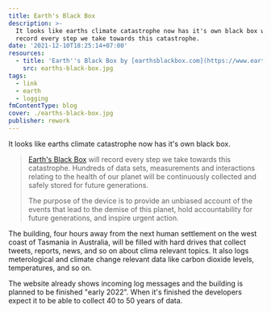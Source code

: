 ```yaml
---
title: Earth's Black Box
description: >-
  It looks like earths climate catastrophe now has it's own black box which will
  record every step we take towards this catastrophe.
date: '2021-12-10T18:25:14+07:00'
resources:
  - title: 'Earth''s Black Box by [earthsblackbox.com](https://www.earthsblackbox.com/)'
    src: earths-black-box.jpg
tags:
  - link
  - earth
  - logging
fmContentType: blog
cover: ./earths-black-box.jpg
publisher: rework
---
```


It looks like earths climate catastrophe now has it's own black box.

> [Earth's Black Box](https://www.earthsblackbox.com/) will record every step we take towards this catastrophe. Hundreds of data sets, measurements and interactions relating to the health of our planet will be continuously collected and safely stored for future generations.
>
> The purpose of the device is to provide an unbiased account of the events that lead to the demise of this planet, hold accountability for future generations, and inspire urgent action.

The building, four hours away from the next human settlement on the west coast of Tasmania in Australia, will be filled with hard drives that collect tweets, reports, news, and so on about clima relevant topics. It also logs meterological and climate change relevant data like carbon dioxide levels, temperatures, and so on.

The website already shows incoming log messages and the building is planned to be finished "early 2022". When it's finished the developers expect it to be able to collect 40 to 50 years of data.
